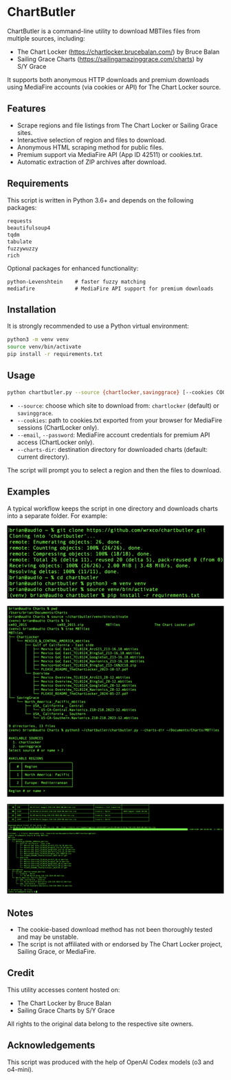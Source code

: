 # ChartButler

ChartButler is a command-line utility to download MBTiles files from multiple sources, including:
- The Chart Locker (https://chartlocker.brucebalan.com/) by Bruce Balan
- Sailing Grace Charts (https://sailingamazinggrace.com/charts) by S/Y Grace

It supports both anonymous HTTP downloads and premium downloads using MediaFire accounts (via cookies or API) for The Chart Locker source.

## Features
- Scrape regions and file listings from The Chart Locker or Sailing Grace sites.
- Interactive selection of region and files to download.
- Anonymous HTML scraping method for public files.
- Premium support via MediaFire API (App ID 42511) or cookies.txt.
- Automatic extraction of ZIP archives after download.

## Requirements
This script is written in Python 3.6+ and depends on the following packages:

```
requests
beautifulsoup4
tqdm
tabulate
fuzzywuzzy
rich
```

Optional packages for enhanced functionality:
```
python-Levenshtein    # faster fuzzy matching
mediafire             # MediaFire API support for premium downloads
```

## Installation
It is strongly recommended to use a Python virtual environment:

```bash
python3 -m venv venv
source venv/bin/activate
pip install -r requirements.txt
```

## Usage
```bash
python chartbutler.py --source {chartlocker,savinggrace} [--cookies COOKIES_FILE] [--email EMAIL [--password PASSWORD]] [--charts-dir OUTPUT_DIR]
```

- `--source`: choose which site to download from: `chartlocker` (default) or `savinggrace`.
- `--cookies`: path to cookies.txt exported from your browser for MediaFire sessions (ChartLocker only).
- `--email`, `--password`: MediaFire account credentials for premium API access (ChartLocker only).
- `--charts-dir`: destination directory for downloaded charts (default: current directory).

The script will prompt you to select a region and then the files to download.

## Examples

A typical workflow keeps the script in one directory and downloads charts into a separate folder. For example:

![Virtualenv setup](screenshots/setup.png)

![CLI invocation](screenshots/cli_a.png)

![Downloading charts into the `charts` directory](screenshots/cli_b.png)

## Notes
- The cookie-based download method has not been thoroughly tested and may be unstable.
- The script is not affiliated with or endorsed by The Chart Locker project, Sailing Grace, or MediaFire.

## Credit
This utility accesses content hosted on:
- The Chart Locker by Bruce Balan
- Sailing Grace Charts by S/Y Grace

All rights to the original data belong to the respective site owners.

## Acknowledgements
This script was produced with the help of OpenAI Codex models (o3 and o4-mini).
